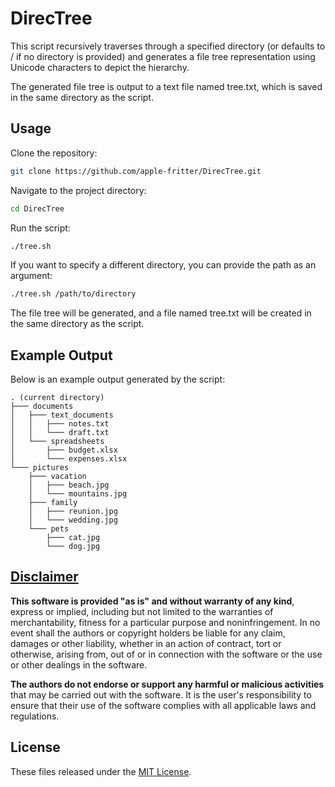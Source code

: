 # DirecTree
This script recursively traverses through a specified directory (or defaults to / if no directory is provided) and generates a file tree representation using Unicode characters to depict the hierarchy.

The generated file tree is output to a text file named tree.txt, which is saved in the same directory as the script.

## Usage
Clone the repository:
```bash
git clone https://github.com/apple-fritter/DirecTree.git
```

Navigate to the project directory:
```bash
cd DirecTree
```

Run the script:
```bash
./tree.sh
```

If you want to specify a different directory, you can provide the path as an argument:
```bash
./tree.sh /path/to/directory
```

The file tree will be generated, and a file named tree.txt will be created in the same directory as the script.

## Example Output
Below is an example output generated by the script:

```
. (current directory)
├─── documents
│   ├─── text_documents
│   │   ├─── notes.txt
│   │   └─── draft.txt
│   └─── spreadsheets
│       ├─── budget.xlsx
│       └─── expenses.xlsx
└─── pictures
    ├─── vacation
    │   ├─── beach.jpg
    │   └─── mountains.jpg
    ├─── family
    │   ├─── reunion.jpg
    │   └─── wedding.jpg
    └─── pets
        ├─── cat.jpg
        └─── dog.jpg
```

## [Disclaimer](DISCLAIMER)
**This software is provided "as is" and without warranty of any kind**, express or implied, including but not limited to the warranties of merchantability, fitness for a particular purpose and noninfringement. In no event shall the authors or copyright holders be liable for any claim, damages or other liability, whether in an action of contract, tort or otherwise, arising from, out of or in connection with the software or the use or other dealings in the software.

**The authors do not endorse or support any harmful or malicious activities** that may be carried out with the software. It is the user's responsibility to ensure that their use of the software complies with all applicable laws and regulations.

## License

These files released under the [MIT License](LICENSE).

